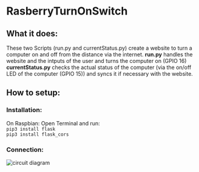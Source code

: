 # RasberryTurnOnSwitch
  
## What it does:
These two Scripts (run.py and currentStatus.py) create a website to turn a computer on and off from the distance via the internet. 
**run.py** handles the website and the intputs of the user and turns the computer on (GPIO 16)  
**currentStatus.py** checks the actual status of the computer (via the on/off LED of the computer (GPIO 15)) and syncs it if necessary with the website.
  
## How to setup:

### Installation:
On Raspbian:
Open Terminal and run:  
``pip3 install flask``  
``pip3 install flask_cors``  

### Connection:  
![circuit diagram](https://i.imgur.com/lRkw57g.png)



